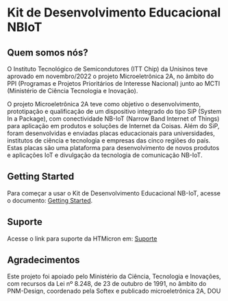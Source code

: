 # Kit de Desenvolvimento Educacional NBIoT

## Quem somos nós?

O Instituto Tecnológico de Semicondutores (ITT Chip) da Unisinos teve aprovado em novembro/2022 o projeto Microeletrônica 2A, no âmbito do PPI (Programas e Projetos Prioritários de Interesse Nacional) junto ao MCTI (Ministério de Ciência Tecnologia e Inovação).    

O projeto Microeletrônica 2A teve como objetivo o desenvolvimento, prototipação e qualificação de um dispositivo integrado do tipo SiP (System In a Package), com conectividade NB-IoT (Narrow Band Internet of Things) para aplicação em produtos e soluções de Internet da Coisas. Além do SiP, foram desenvolvidas e enviadas placas educacionais para universidades, institutos de ciência e tecnologia e empresas das cinco regiões do país. Estas placas são uma plataforma para desenvolvimento de novos produtos e aplicações IoT e divulgação da tecnologia de comunicação NB-IoT.


## Getting Started

Para começar a usar o Kit de Desenvolvimento Educacional NB-IoT, acesse o documento: [Getting Started](https://github.com/ittchip-ppi/NBIoT/blob/main/6.%20Getting%20Started/Getting_Started_PPI_Dev_Kit_V1_1.pdf).


## Suporte

Acesse o link para suporte da HTMicron em: [Suporte](https://forms.clickup.com/30922216/f/xfnf8-16347/KBY0CL3SXRGB73D0GR)


## Agradecimentos

Este projeto foi apoiado pelo Ministério da Ciência, Tecnologia e Inovações, com recursos da Lei nº 8.248, de 23 de outubro de 1991, no âmbito do PNM-Design, coordenado pela Softex e publicado microeletrônica 2A, DOU 01245009534/2022-14.
